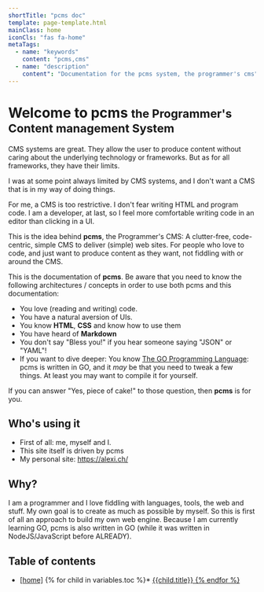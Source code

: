 ```yaml
---
shortTitle: "pcms doc"
template: page-template.html
mainClass: home
iconCls: "fas fa-home"
metaTags:
  - name: "keywords"
    content: "pcms,cms"
  - name: "description"
    content": "Documentation for the pcms system, the programmer's cms"
---
```

# Welcome to pcms <small>the Programmer's Content management System</small>

CMS systems are great. They allow the user to produce content without caring about the underlying technology or frameworks.
But as for all frameworks, they have their limits.

I was at some point always limited by CMS systems, and I don't want a CMS that is in my way of doing things.

For me, a CMS is too restrictive. I don't fear writing HTML and program code. I am a developer, at last, so I feel more
comfortable writing code in an editor than clicking in a UI.

This is the idea behind **pcms**, the Programmer's CMS: A clutter-free, code-centric, simple CMS to deliver (simple) web sites. For people who 
love to code, and just want to produce content as they want, not fiddling with or around the CMS.

This is the documentation of **pcms**. Be aware that you need to know the following architectures / concepts in order to use
both pcms and this documentation:

* You love (reading and writing) code.
* You have a natural aversion of UIs.
* You know **HTML**, **CSS** and know how to use them
* You have heard of **Markdown**
* You don't say "Bless you!" if you hear someone saying "JSON" or "YAML"!
* If you want to dive deeper: You know [The GO Programming Language](https://go.dev/): pcms is
  written in GO, and it *may* be that you need to tweak a few things. At least you may want to
  compile it for yourself.

If you can answer "Yes, piece of cake!" to those question, then **pcms** is for you.

## Who's using it

* First of all: me, myself and I.
* This site itself is driven by pcms
* My personal site: https://alexi.ch/

## Why?

I am a programmer and I love fiddling with languages, tools, the web and stuff.
My own goal is to create as much as possible by myself. So this is first of all
an approach to build my own web engine. Because I am currently learning GO,
pcms is also written in GO (while it was written in NodeJS/JavaScript before ALREADY).

## Table of contents

* <a href="{{base}}/">[home]</a>
{% for child in variables.toc %}* <a href="{{destRelDir}}/{{child.relUrl}}">{{child.title}}
{% endfor %}

